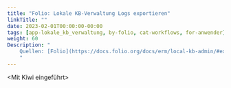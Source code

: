 ```yaml
---
title: "Folio: Lokale KB-Verwaltung Logs exportieren"
linkTitle: ""
date: 2023-02-01T00:00:00-00:00
tags: [app-lokale_kb_verwaltung, by-folio, cat-workflows, for-anwender]
weight: 60
Description: "
    Quellen: [Folio](https://docs.folio.org/docs/erm/local-kb-admin/#exporting-logs) & [GBV](https://info.gbv.de/display/FOLIOGBVEXTERN/Folio:+Lokale+KB-Verwaltung+Logs+exportieren)
    "
---
```


<Mit Kiwi eingeführt>
